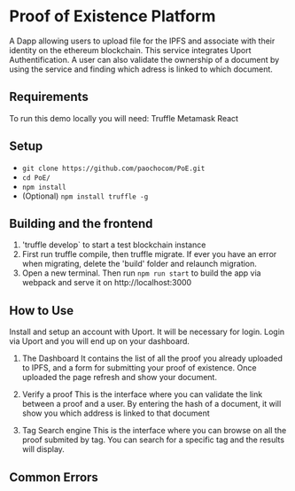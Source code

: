 # Proof of Existence Platform
A Dapp allowing users to upload file for the IPFS and associate with their identity on the ethereum blockchain.
This service integrates Uport Authentification. 
A user can also validate the ownership of a document by using the service and finding which adress is linked to which document.

## Requirements
To run this demo locally you will need:
Truffle
Metamask
React


## Setup

* `git clone https://github.com/paochocom/PoE.git`
* `cd PoE/`
* `npm install`
* (Optional) `npm install truffle -g`
  

## Building and the frontend

1. 'truffle develop` to start a test blockchain instance 
2. First run truffle compile, then truffle migrate. If ever you have an error when migrating, delete the 'build' folder and relaunch migration.
3. Open a new terminal. Then run `npm run start` to build the app via webpack and serve it on http://localhost:3000

## How to Use
Install and setup an account with Uport. It will be necessary for login.
Login via Uport and you will end up on your dashboard.

1. The Dashboard
It contains the list of all the proof you already uploaded to IPFS, and a form for submitting your proof of existence.
Once uploaded the page refresh and show your document.

2. Verify a proof
This is the interface where you can validate the link between a proof and a user. By entering the hash of a document, it will show you which address is linked to that document

3. Tag Search engine
This is the interface where you can browse on all the proof submited by tag. You can search for a specific tag and the results will display.

## Common Errors